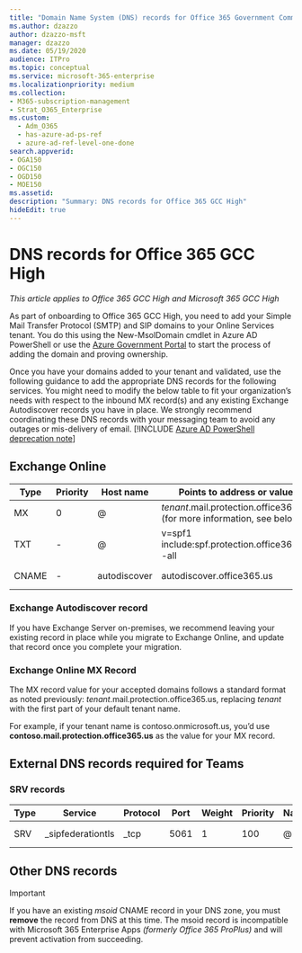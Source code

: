 ```yaml
---
title: "Domain Name System (DNS) records for Office 365 Government Community Cloud (GCC) High"
ms.author: dzazzo
author: dzazzo-msft
manager: dzazzo
ms.date: 05/19/2020
audience: ITPro
ms.topic: conceptual
ms.service: microsoft-365-enterprise
ms.localizationpriority: medium
ms.collection: 
- M365-subscription-management
- Strat_O365_Enterprise
ms.custom:
  - Adm_O365
  - has-azure-ad-ps-ref
  - azure-ad-ref-level-one-done
search.appverid:
- OGA150
- OGC150
- OGD150
- MOE150
ms.assetid: 
description: "Summary: DNS records for Office 365 GCC High"
hideEdit: true
---
```


# DNS records for Office 365 GCC High

*This article applies to Office 365 GCC High and Microsoft 365 GCC High*

As part of onboarding to Office 365 GCC High, you need to add your Simple Mail Transfer Protocol (SMTP) and SIP domains to your Online Services tenant. You do this using the New-MsolDomain cmdlet in Azure AD PowerShell or use the [Azure Government Portal](https://portal.azure.us) to start the process of adding the domain and proving ownership.

Once you have your domains added to your tenant and validated, use the following guidance to add the appropriate DNS records for the following services. You might need to modify the below table to fit your organization’s needs with respect to the inbound MX record(s) and any existing Exchange Autodiscover records you have in place. We strongly recommend coordinating these DNS records with your messaging team to avoid any outages or mis-delivery of email.
[!INCLUDE [Azure AD PowerShell deprecation note](~/../microsoft-365/reusable-content/msgraph-powershell/includes/aad-powershell-deprecation-note.md)]

## Exchange Online

| Type | Priority | Host name | Points to address or value | TTL |
| --- | --- | --- | --- | --- |
| MX | 0 | @ | *tenant*.mail.protection.office365.us (for more information, see below) | One Hour |
| TXT | - | @ | v=spf1 include:spf.protection.office365.us -all | One Hour |
| CNAME | - | autodiscover | autodiscover.office365.us | One Hour |

### Exchange Autodiscover record

If you have Exchange Server on-premises, we recommend leaving your existing record in place while you migrate to Exchange Online, and update that record once you complete your migration.

### Exchange Online MX Record

The MX record value for your accepted domains follows a standard format as noted previously: *tenant*.mail.protection.office365.us, replacing *tenant* with the first part of your default tenant name.

For example, if your tenant name is contoso.onmicrosoft.us, you’d use **contoso.mail.protection.office365.us** as the value for your MX record.

## External DNS records required for Teams

### SRV records

| Type | Service | Protocol | Port | Weight | Priority | Name | Target | TTL |
| --- | --- | --- | --- | --- | --- | --- | --- | --- |
| SRV | \_sipfederationtls | \_tcp | 5061 | 1 | 100 | @ | sipfed.online.gov.skypeforbusiness.us | One Hour |

## Other DNS records

> [!IMPORTANT]
> If you have an existing *msoid* CNAME record in your DNS zone, you must **remove** the record from DNS at this time. The msoid record is incompatible with Microsoft 365 Enterprise Apps *(formerly Office 365 ProPlus)* and will prevent activation from succeeding.
